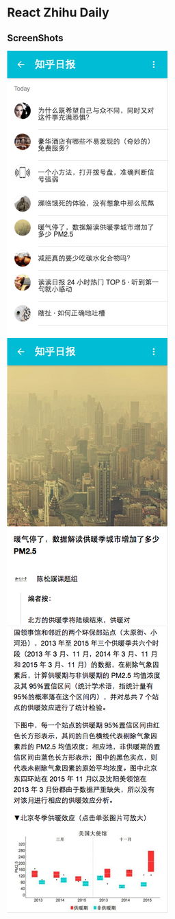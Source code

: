 # React Zhihu Daily

## ScreenShots

![1](/screenshots/Screen-Shot-2016-03-20-at-10.47.49-AM.png)
![2](/screenshots/Screen-Shot-2016-03-20-at-10.50.14-AM.png)
![3](/screenshots/Screen-Shot-2016-03-20-at-10.51.19-AM.png)
